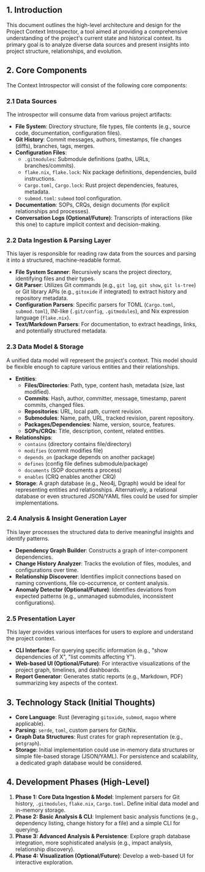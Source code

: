 ## 1. Introduction

This document outlines the high-level architecture and design for the Project Context Introspector, a tool aimed at providing a comprehensive understanding of the project's current state and historical context. Its primary goal is to analyze diverse data sources and present insights into project structure, relationships, and evolution.

## 2. Core Components

The Context Introspector will consist of the following core components:

### 2.1 Data Sources

The introspector will consume data from various project artifacts:

*   **File System**: Directory structure, file types, file contents (e.g., source code, documentation, configuration files).
*   **Git History**: Commit messages, authors, timestamps, file changes (diffs), branches, tags, merges.
*   **Configuration Files**:
    *   `.gitmodules`: Submodule definitions (paths, URLs, branches/commits).
    *   `flake.nix`, `flake.lock`: Nix package definitions, dependencies, build instructions.
    *   `Cargo.toml`, `Cargo.lock`: Rust project dependencies, features, metadata.
    *   `submod.toml`: `submod` tool configuration.
*   **Documentation**: SOPs, CRQs, design documents (for explicit relationships and processes).
*   **Conversation Logs (Optional/Future)**: Transcripts of interactions (like this one) to capture implicit context and decision-making.

### 2.2 Data Ingestion & Parsing Layer

This layer is responsible for reading raw data from the sources and parsing it into a structured, machine-readable format.

*   **File System Scanner**: Recursively scans the project directory, identifying files and their types.
*   **Git Parser**: Utilizes Git commands (e.g., `git log`, `git show`, `git ls-tree`) or Git library APIs (e.g., `gitoxide` if integrated) to extract history and repository metadata.
*   **Configuration Parsers**: Specific parsers for TOML (`Cargo.toml`, `submod.toml`), INI-like (`.git/config`, `.gitmodules`), and Nix expression language (`flake.nix`).
*   **Text/Markdown Parsers**: For documentation, to extract headings, links, and potentially structured metadata.

### 2.3 Data Model & Storage

A unified data model will represent the project's context. This model should be flexible enough to capture various entities and their relationships.

*   **Entities**:
    *   **Files/Directories**: Path, type, content hash, metadata (size, last modified).
    *   **Commits**: Hash, author, committer, message, timestamp, parent commits, changed files.
    *   **Repositories**: URL, local path, current revision.
    *   **Submodules**: Name, path, URL, tracked revision, parent repository.
    *   **Packages/Dependencies**: Name, version, source, features.
    *   **SOPs/CRQs**: Title, description, content, related entities.
*   **Relationships**:
    *   `contains` (directory contains file/directory)
    *   `modifies` (commit modifies file)
    *   `depends_on` (package depends on another package)
    *   `defines` (config file defines submodule/package)
    *   `documents` (SOP documents a process)
    *   `enables` (CRQ enables another CRQ)
*   **Storage**: A graph database (e.g., Neo4j, Dgraph) would be ideal for representing entities and relationships. Alternatively, a relational database or even structured JSON/YAML files could be used for simpler implementations.

### 2.4 Analysis & Insight Generation Layer

This layer processes the structured data to derive meaningful insights and identify patterns.

*   **Dependency Graph Builder**: Constructs a graph of inter-component dependencies.
*   **Change History Analyzer**: Tracks the evolution of files, modules, and configurations over time.
*   **Relationship Discoverer**: Identifies implicit connections based on naming conventions, file co-occurrence, or content analysis.
*   **Anomaly Detector (Optional/Future)**: Identifies deviations from expected patterns (e.g., unmanaged submodules, inconsistent configurations).

### 2.5 Presentation Layer

This layer provides various interfaces for users to explore and understand the project context.

*   **CLI Interface**: For querying specific information (e.g., "show dependencies of X", "list commits affecting Y").
*   **Web-based UI (Optional/Future)**: For interactive visualizations of the project graph, timelines, and dashboards.
*   **Report Generator**: Generates static reports (e.g., Markdown, PDF) summarizing key aspects of the context.

## 3. Technology Stack (Initial Thoughts)

*   **Core Language**: Rust (leveraging `gitoxide`, `submod`, `magoo` where applicable).
*   **Parsing**: `serde`, `toml`, custom parsers for Git/Nix.
*   **Graph Data Structures**: Rust crates for graph representation (e.g., `petgraph`).
*   **Storage**: Initial implementation could use in-memory data structures or simple file-based storage (JSON/YAML). For persistence and scalability, a dedicated graph database would be considered.

## 4. Development Phases (High-Level)

1.  **Phase 1: Core Data Ingestion & Model**: Implement parsers for Git history, `.gitmodules`, `flake.nix`, `Cargo.toml`. Define initial data model and in-memory storage.
2.  **Phase 2: Basic Analysis & CLI**: Implement basic analysis functions (e.g., dependency listing, change history for a file) and a simple CLI for querying.
3.  **Phase 3: Advanced Analysis & Persistence**: Explore graph database integration, more sophisticated analysis (e.g., impact analysis, relationship discovery).
4.  **Phase 4: Visualization (Optional/Future)**: Develop a web-based UI for interactive exploration.
